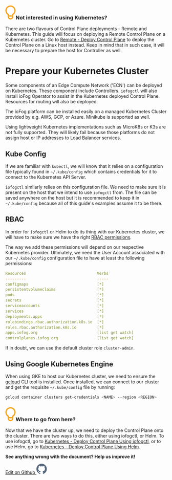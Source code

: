 <aside class="notifications tip">
  <h3><img src="/images/icos/ico-tip.svg" alt="">Not interested in using Kubernetes?</h3>
  <p>There are two flavours of Control Plane deployments - Remote and Kubernetes. This guide will focus on deploying a Remote Control Plane on a Kubernetes cluster. Go to <a href="remote-control-plane.html">Remote - Deploy Control Plane</a> to deploy the Control Plane on a Linux host instead. Keep in mind that in such case, it will be necessary to prepare the host for Controller as well.</p>
</aside>

# Prepare your Kubernetes Cluster

Some components of an Edge Compute Network ('ECN') can be deployed on Kubernetes. These component include Controllers. `iofogctl` will also install ioFog Operator to assist in the Kubernetes deployed Control Plane. Resources for routing will also be deployed.

The ioFog platform can be installed easily on a managed Kubernetes Cluster provided by e.g. AWS, GCP, or Azure. Minikube is supported as well.

Using lightweight Kubernetes implementations such as MicroK8s or K3s are not fully supported. They will likely fail because those platforms do not assign host or IP addresses to Load Balancer services.

## Kube Config

If we are familiar with `kubectl`, we will know that it relies on a configuration file typically found in `~/.kube/config` which contains credentials for it to connect to the Kubernetes API Server.

`iofogctl` similarly relies on this configuration file. We need to make sure it is present on the host that we intend to use `iofogctl` from. The file can be saved anywhere on the host but it is recommended to keep it in `~/.kube/config` because all of this guide's examples assume it to be there.

## RBAC

In order for `iofogctl` or Helm to do its thing with our Kubernetes cluster, we will have to make sure we have the right [RBAC permissions](https://kubernetes.io/docs/reference/access-authn-authz/rbac/).

The way we add these permissions will depend on our respective Kubernetes provider. Ultimately, we need the User Account associated with our `~/.kube/config` configuration file to have at least the following permissions:

```yaml
Resources                               Verbs
---------                               -----
configmaps                              [*]
persistentvolumeclaims                  [*]
pods                                    [*]
secrets                                 [*]
serviceaccounts                         [*]
services                                [*]
deployments.apps                        [*]
rolebindings.rbac.authorization.k8s.io  [*]
roles.rbac.authorization.k8s.io         [*]
apps.iofog.org                          [list get watch]
controlplanes.iofog.org                 [list get watch]
```

If in doubt, we can use the default cluster role `cluster-admin`.

## Using Google Kubernetes Engine

When using GKE to host our Kubernetes cluster, we need to ensure the [gcloud](https://cloud.google.com/sdk/gcloud/) CLI tool is installed. Once installed, we can connect to our cluster and get the requisite `~/.kube/config` file by running:

```bash
gcloud container clusters get-credentials <NAME> --region <REGION>
```

<aside class="notifications tip">
  <h3><img src="/images/icos/ico-tip.svg" alt="">Where to go from here?</h3>
  <p>Now that we have the cluster up, we need to deploy the Control Plane onto the cluster. There are two ways to do this, either using iofogctl, or Helm. To use iofogctl, go to <a href="kubernetes-iofogctl.html">Kubernetes - Deploy Control Plane Using iofogctl</a>, or to use Helm, go to <a href="kubernetes-helm.html"> Kubernetes - Deploy Control Plane Using Helm</a>.</p>
</aside>

<aside class="notifications note">
  <b>See anything wrong with the document? Help us improve it!</b>
  <a href="https://github.com/eclipse-iofog/iofog.org/edit/develop/content/docs/2/platform-deployment/kubernetes-prepare-cluster.md"
    target="_blank">
    <p style="text-align:left">Edit on Github <img src="/images/icos/ico-github.svg" alt=""></p>
  </a>
</aside>
